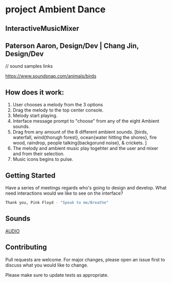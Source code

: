 # project Ambient Dance 

## InteractiveMusicMixer 
## Paterson Aaron, Design/Dev | Chang Jin, Design/Dev


// sound samples links

https://www.soundsnap.com/animals/birds
<!-- been having bit of trouble pushing into seperate branch -->

## How does it work:

1. User chooses a melody from the 3 options 
2. Drag the melody to the top center console.
3. Melody start playing.
4. Interface message prompt to "choose" from any of the eight Ambient sounds.
5. Drag from any amount of the 8 different ambient sounds. [birds, waterfall, wind{thorugh forest}, 
	ocean{water hitting the shores}, fire wood, raindrop, people talking{backgorund noise}, & crickets. ]
4. The melody and ambient music play togehter and the user and mixer and from their selection.
5. Music icons begins to pulse.

## Getting Started
Have a series of meetings regards who's going to design and develop. 
What need interactions would we like to see on the interface?


```bash
Thank you, Pink Floyd - "Speak to me/Breathe"
```

## Sounds
[AUDIO](https://www.soundsnap.com/animals/birds)

## Contributing
Pull requests are welcome. For major changes, please open an issue first to discuss what you would like to change.

Please make sure to update tests as appropriate.

